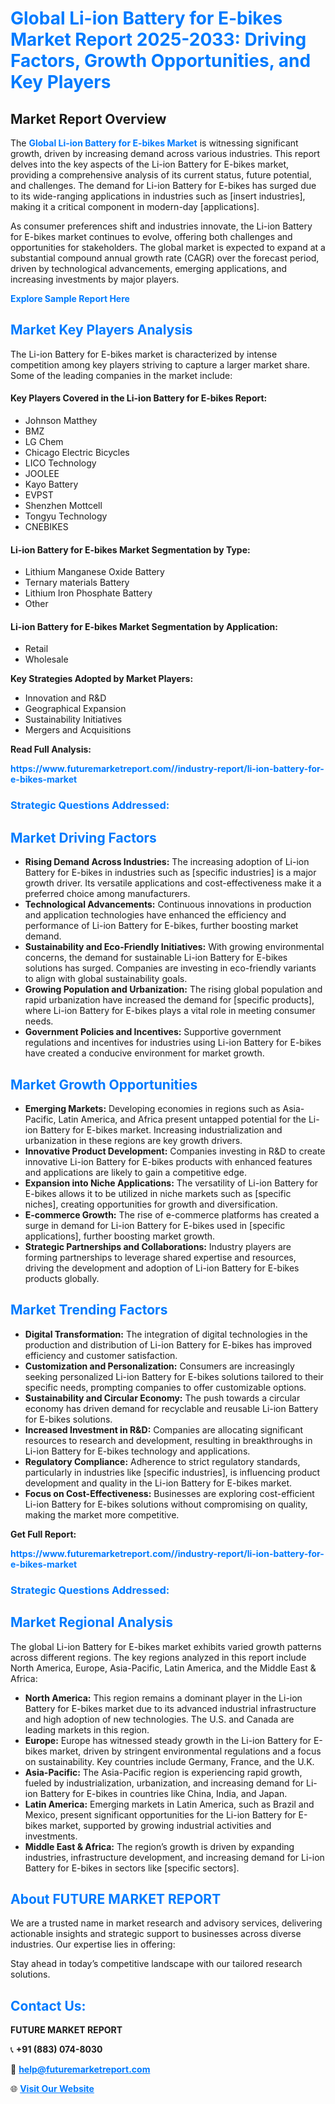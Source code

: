 <h1 style="color: #007BFF;">Global Li-ion Battery for E-bikes Market Report 2025-2033: Driving Factors, Growth Opportunities, and Key Players</h1>

<section id="overview">
<h2>Market Report Overview</h2>
<p>The <a href="https://www.futuremarketreport.com//industry-report/li-ion-battery-for-e-bikes-market" style="color: #007BFF; text-decoration: none;"><strong>Global Li-ion Battery for E-bikes Market</strong></a> is witnessing significant growth, driven by increasing demand across various industries. This report delves into the key aspects of the Li-ion Battery for E-bikes market, providing a comprehensive analysis of its current status, future potential, and challenges. The demand for Li-ion Battery for E-bikes has surged due to its wide-ranging applications in industries such as [insert industries], making it a critical component in modern-day [applications].</p>
<p>As consumer preferences shift and industries innovate, the Li-ion Battery for E-bikes market continues to evolve, offering both challenges and opportunities for stakeholders. The global market is expected to expand at a substantial compound annual growth rate (CAGR) over the forecast period, driven by technological advancements, emerging applications, and increasing investments by major players.</p>
</section>

<section id="overview">
<p><a href="https://www.futuremarketreport.com//request-sample/reportId=61116" style="color: #007BFF; text-decoration: none;"><strong>Explore Sample Report Here</strong></a></p>
</section>

<section id="key-players">
<h2 style="color: #007BFF;">Market Key Players Analysis</h2>
<p>The Li-ion Battery for E-bikes market is characterized by intense competition among key players striving to capture a larger market share. Some of the leading companies in the market include:</p>
<h4>Key Players Covered in the Li-ion Battery for E-bikes Report:</h4>
<ul><li>Johnson Matthey</li><li>BMZ</li><li>LG Chem</li><li>Chicago Electric Bicycles</li><li>LICO Technology</li><li>JOOLEE</li><li>Kayo Battery</li><li>EVPST</li><li>Shenzhen Mottcell</li><li>Tongyu Technology</li><li>CNEBIKES</li></ul>
<h4>Li-ion Battery for E-bikes Market Segmentation by Type:</h4>
<ul><li>Lithium Manganese Oxide Battery</li><li>Ternary materials Battery</li><li>Lithium Iron Phosphate Battery</li><li>Other</li></ul>

<h4>Li-ion Battery for E-bikes Market Segmentation by Application:</h4>
<ul><li>Retail</li><li>Wholesale</li></ul>
<p><strong>Key Strategies Adopted by Market Players:</strong></p>
<ul>
<li>Innovation and R&D</li>
<li>Geographical Expansion</li>
<li>Sustainability Initiatives</li>
<li>Mergers and Acquisitions</li>
</ul>
</section>

<section>
<p><strong>Read Full Analysis: </strong></p><a href="https://www.futuremarketreport.com//industry-report/li-ion-battery-for-e-bikes-market" style="color: #007BFF; text-decoration: none;"><strong>https://www.futuremarketreport.com//industry-report/li-ion-battery-for-e-bikes-market</strong></a>
<h3 style="color: #007BFF;">Strategic Questions Addressed:</h3>
</section>

<section id="driving-factors">
<h2 style="color: #007BFF;">Market Driving Factors</h2>
<ul>
<li><strong>Rising Demand Across Industries:</strong> The increasing adoption of Li-ion Battery for E-bikes in industries such as [specific industries] is a major growth driver. Its versatile applications and cost-effectiveness make it a preferred choice among manufacturers.</li>
<li><strong>Technological Advancements:</strong> Continuous innovations in production and application technologies have enhanced the efficiency and performance of Li-ion Battery for E-bikes, further boosting market demand.</li>
<li><strong>Sustainability and Eco-Friendly Initiatives:</strong> With growing environmental concerns, the demand for sustainable Li-ion Battery for E-bikes solutions has surged. Companies are investing in eco-friendly variants to align with global sustainability goals.</li>
<li><strong>Growing Population and Urbanization:</strong> The rising global population and rapid urbanization have increased the demand for [specific products], where Li-ion Battery for E-bikes plays a vital role in meeting consumer needs.</li>
<li><strong>Government Policies and Incentives:</strong> Supportive government regulations and incentives for industries using Li-ion Battery for E-bikes have created a conducive environment for market growth.</li>
</ul>
</section>

<section id="growth-opportunities">
<h2 style="color: #007BFF;">Market Growth Opportunities</h2>
<ul>
<li><strong>Emerging Markets:</strong> Developing economies in regions such as Asia-Pacific, Latin America, and Africa present untapped potential for the Li-ion Battery for E-bikes market. Increasing industrialization and urbanization in these regions are key growth drivers.</li>
<li><strong>Innovative Product Development:</strong> Companies investing in R&D to create innovative Li-ion Battery for E-bikes products with enhanced features and applications are likely to gain a competitive edge.</li>
<li><strong>Expansion into Niche Applications:</strong> The versatility of Li-ion Battery for E-bikes allows it to be utilized in niche markets such as [specific niches], creating opportunities for growth and diversification.</li>
<li><strong>E-commerce Growth:</strong> The rise of e-commerce platforms has created a surge in demand for Li-ion Battery for E-bikes used in [specific applications], further boosting market growth.</li>
<li><strong>Strategic Partnerships and Collaborations:</strong> Industry players are forming partnerships to leverage shared expertise and resources, driving the development and adoption of Li-ion Battery for E-bikes products globally.</li>
</ul>
</section>

<section id="trending-factors">
<h2 style="color: #007BFF;">Market Trending Factors</h2>
<ul>
<li><strong>Digital Transformation:</strong> The integration of digital technologies in the production and distribution of Li-ion Battery for E-bikes has improved efficiency and customer satisfaction.</li>
<li><strong>Customization and Personalization:</strong> Consumers are increasingly seeking personalized Li-ion Battery for E-bikes solutions tailored to their specific needs, prompting companies to offer customizable options.</li>
<li><strong>Sustainability and Circular Economy:</strong> The push towards a circular economy has driven demand for recyclable and reusable Li-ion Battery for E-bikes solutions.</li>
<li><strong>Increased Investment in R&D:</strong> Companies are allocating significant resources to research and development, resulting in breakthroughs in Li-ion Battery for E-bikes technology and applications.</li>
<li><strong>Regulatory Compliance:</strong> Adherence to strict regulatory standards, particularly in industries like [specific industries], is influencing product development and quality in the Li-ion Battery for E-bikes market.</li>
<li><strong>Focus on Cost-Effectiveness:</strong> Businesses are exploring cost-efficient Li-ion Battery for E-bikes solutions without compromising on quality, making the market more competitive.</li>
</ul>
</section>

<section>
<p><strong>Get Full Report: </strong></p><a href="https://www.futuremarketreport.com//industry-report/li-ion-battery-for-e-bikes-market" style="color: #007BFF; text-decoration: none;"><strong>https://www.futuremarketreport.com//industry-report/li-ion-battery-for-e-bikes-market</strong></a>
<h3 style="color: #007BFF;">Strategic Questions Addressed:</h3>
</section>


<section id="regional-analysis">
<h2 style="color: #007BFF;">Market Regional Analysis</h2>
<p>The global Li-ion Battery for E-bikes market exhibits varied growth patterns across different regions. The key regions analyzed in this report include North America, Europe, Asia-Pacific, Latin America, and the Middle East & Africa:</p>
<ul>
<li><strong>North America:</strong> This region remains a dominant player in the Li-ion Battery for E-bikes market due to its advanced industrial infrastructure and high adoption of new technologies. The U.S. and Canada are leading markets in this region.</li>
<li><strong>Europe:</strong> Europe has witnessed steady growth in the Li-ion Battery for E-bikes market, driven by stringent environmental regulations and a focus on sustainability. Key countries include Germany, France, and the U.K.</li>
<li><strong>Asia-Pacific:</strong> The Asia-Pacific region is experiencing rapid growth, fueled by industrialization, urbanization, and increasing demand for Li-ion Battery for E-bikes in countries like China, India, and Japan.</li>
<li><strong>Latin America:</strong> Emerging markets in Latin America, such as Brazil and Mexico, present significant opportunities for the Li-ion Battery for E-bikes market, supported by growing industrial activities and investments.</li>
<li><strong>Middle East & Africa:</strong> The region’s growth is driven by expanding industries, infrastructure development, and increasing demand for Li-ion Battery for E-bikes in sectors like [specific sectors].</li>
</ul>
</section>

<footer>
<h2 style="color: #007BFF;">About FUTURE MARKET REPORT</h2>
<p>We are a trusted name in market research and advisory services, delivering actionable insights and strategic support to businesses across diverse industries. Our expertise lies in offering:</p>

<p>Stay ahead in today’s competitive landscape with our tailored research solutions.</p>

<h2 style="color: #007BFF;">Contact Us:</h2>
<p><strong>FUTURE MARKET REPORT</strong></p>
<p>📞 <strong>+91 (883) 074-8030</strong></p>
<p>📧 <strong><a href="mailto:help@futuremarketreport.com" style="color: #007BFF;">help@futuremarketreport.com</a></strong></p>
<p>🌐 <strong><a href="https://www.futuremarketreport.com/" style="color: #007BFF;">Visit Our Website</a></strong></p>
</footer>